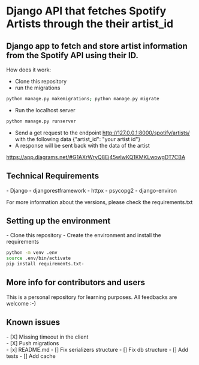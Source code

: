 <h1>Django API that fetches Spotify Artists through the their artist_id</h1>

<h2>Django app to fetch and store artist information from the Spotify API using their ID.</h2>

How does it work:
- Clone this repository
- run the migrations
 ```bash
python manage.py makemigrations; python manage.py migrate
```
- Run the localhost server
 ```bash
python manage.py runserver
```
- Send a get request to the endpoint http://127.0.0.1:8000/spotify/artists/ with the following data
{"artist_id": "your artist id"}
- A response will be sent back with the data of the artist

https://app.diagrams.net/#G1AXrWryQ8Ej45wIwKQ1KMKLwowgDT7CBA

<h2>Technical Requirements</h2>
- Django
- djangorestframework
- httpx
- psycopg2
- django-environ

For more information about the versions, please check the requirements.txt

<h2>Setting up the environment </h2>
- Clone this repository
- Create the environment and install the requirements

```bash 
python -m venv .env 
source .env/bin/activate
pip install requirements.txt- 
```

<h2>More info for contributors and users</h2>
This is a personal repository for learning purposes. All feedbacks are welcome :-)

<h2>Known issues</h2>
- [X] Missing timeout in the client <br>
- [X] Push migrations<br>
- [x] README.md
- [] Fix serializers structure
- [] Fix db structure
- [] Add tests
- [] Add cache